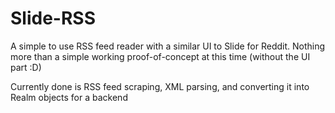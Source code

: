 # Slide-RSS
A simple to use RSS feed reader with a similar UI to Slide for Reddit. Nothing more than a simple working proof-of-concept at this time (without the UI part :D)

Currently done is RSS feed scraping, XML parsing, and converting it into Realm objects for a backend 
